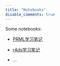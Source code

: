 ```yaml
---
title: "Notebooks"
disable_comments: true
---
```


Some notebooks:

- [PRML学习笔记](https://huanghaicheng1024.github.io/PRML-study-notes/index.html)

- [r4ds学习笔记](https://huanghaicheng1024.github.io/r4ds-study-notes/index.html)

- ...

